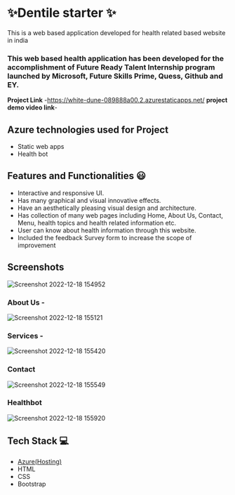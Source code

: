 
# ✨Dentile starter ✨

This is a web based application developed for health related based website in india

### This web based health application has been developed for the accomplishment of Future Ready Talent Internship program launched by Microsoft, Future Skills Prime, Quess, Github and EY.


**Project Link** -https://white-dune-089888a00.2.azurestaticapps.net/
**project demo video link**-

## Azure technologies used for Project
- Static web apps
- Health bot



## Features and Functionalities 😃

- Interactive and responsive UI.
- Has many graphical and visual innovative effects.
- Have an aesthetically pleasing visual design and architecture.
- Has collection of many web pages including Home, About Us, Contact, Menu, health topics and health related information etc.
- User can know about health information through this website.
- Included the feedback Survey form to increase the scope of improvement 

## Screenshots



![Screenshot 2022-12-18 154952](https://user-images.githubusercontent.com/88033504/208292955-37bc4663-13a2-46b8-8f1f-43220a6da7e9.png)

  
### About Us -


![Screenshot 2022-12-18 155121](https://user-images.githubusercontent.com/88033504/208293022-89083c99-135b-4826-bb9c-5ca5dc527909.png)


### Services -


![Screenshot 2022-12-18 155420](https://user-images.githubusercontent.com/88033504/208293166-416561c9-396f-472c-86cb-09e0e83a9b7b.png)


### Contact


![Screenshot 2022-12-18 155549](https://user-images.githubusercontent.com/88033504/208293233-2cc5e0aa-7f23-45b6-ac73-e25ff1a89052.png)



### Healthbot


![Screenshot 2022-12-18 155920](https://user-images.githubusercontent.com/88033504/208293373-f7a58fdf-6a99-44ef-8913-77ec50f1d98d.png)




## Tech Stack 💻

- [Azure(Hosting)](https://azure.microsoft.com/en-in/features/azure-portal/)
- HTML
- CSS
- Bootstrap
